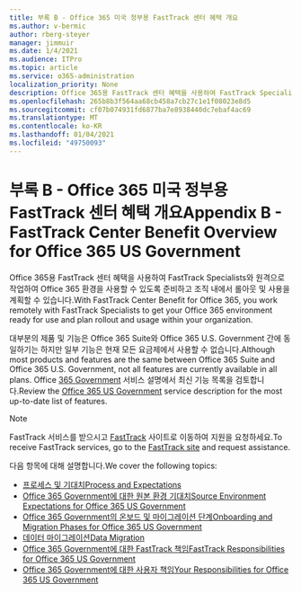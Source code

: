 ```yaml
---
title: 부록 B - Office 365 미국 정부용 FastTrack 센터 혜택 개요
ms.author: v-bermic
author: rberg-steyer
manager: jimmuir
ms.date: 1/4/2021
ms.audience: ITPro
ms.topic: article
ms.service: o365-administration
localization_priority: None
description: Office 365용 FastTrack 센터 혜택을 사용하여 FastTrack Specialists와 원격으로 작업하여 Office 365 환경을 사용할 수 있도록 준비하고 조직 내에서 롤아웃 및 사용을 계획할 수 있습니다.
ms.openlocfilehash: 265b8b3f564aa68cb458a7cb27c1e1f08023e8d5
ms.sourcegitcommit: cf07b074931fd6877ba7e8938440dc7ebaf4ac69
ms.translationtype: MT
ms.contentlocale: ko-KR
ms.lasthandoff: 01/04/2021
ms.locfileid: "49750093"
---
```

# <a name="appendix-b---fasttrack-center-benefit-overview-for-office-365-us-government"></a><span data-ttu-id="86b24-103">부록 B - Office 365 미국 정부용 FastTrack 센터 혜택 개요</span><span class="sxs-lookup"><span data-stu-id="86b24-103">Appendix B - FastTrack Center Benefit Overview for Office 365 US Government</span></span>

<span data-ttu-id="86b24-104">Office 365용 FastTrack 센터 혜택을 사용하여 FastTrack Specialists와 원격으로 작업하여 Office 365 환경을 사용할 수 있도록 준비하고 조직 내에서 롤아웃 및 사용을 계획할 수 있습니다.</span><span class="sxs-lookup"><span data-stu-id="86b24-104">With FastTrack Center Benefit for Office 365, you work remotely with FastTrack Specialists to get your Office 365 environment ready for use and plan rollout and usage within your organization.</span></span> 
  
<span data-ttu-id="86b24-105">대부분의 제품 및 기능은 Office 365 Suite와 Office 365 U.S. Government 간에 동일하기는 하지만 일부 기능은 현재 모든 요금제에서 사용할 수 없습니다.</span><span class="sxs-lookup"><span data-stu-id="86b24-105">Although most products and features are the same between Office 365 Suite and Office 365 U.S. Government, not all features are currently available in all plans.</span></span> <span data-ttu-id="86b24-106">Office [365 Government](https://aka.ms/aboutgovcloud) 서비스 설명에서 최신 기능 목록을 검토합니다.</span><span class="sxs-lookup"><span data-stu-id="86b24-106">Review the [Office 365 US Government](https://aka.ms/aboutgovcloud) service description for the most up-to-date list of features.</span></span>

> [!NOTE]
> <span data-ttu-id="86b24-107">FastTrack 서비스를 받으시고 [FastTrack](https://go.microsoft.com/fwlink/?linkid=780698) 사이트로 이동하여 지원을 요청하세요.</span><span class="sxs-lookup"><span data-stu-id="86b24-107">To receive FastTrack services, go to the [FastTrack site](https://go.microsoft.com/fwlink/?linkid=780698) and request assistance.</span></span>  

<span data-ttu-id="86b24-108">다음 항목에 대해 설명합니다.</span><span class="sxs-lookup"><span data-stu-id="86b24-108">We cover the following topics:</span></span>
- [<span data-ttu-id="86b24-109">프로세스 및 기대치</span><span class="sxs-lookup"><span data-stu-id="86b24-109">Process and Expectations</span></span>](process-and-expectations.md) 
- [<span data-ttu-id="86b24-110">Office 365 Government에 대한 원본 환경 기대치</span><span class="sxs-lookup"><span data-stu-id="86b24-110">Source Environment Expectations for Office 365 US Government</span></span>](US-Gov-appendix-source-environment-expectations.md)   
- [<span data-ttu-id="86b24-111">Office 365 Government의 온보드 및 마이그레이션 단계</span><span class="sxs-lookup"><span data-stu-id="86b24-111">Onboarding and Migration Phases for Office 365 US Government</span></span>](US-Gov-appendix-onboarding-and-migration.md)
- [<span data-ttu-id="86b24-112">데이터 마이그레이션</span><span class="sxs-lookup"><span data-stu-id="86b24-112">Data Migration</span></span>](data-migration.md)    
- [<span data-ttu-id="86b24-113">Office 365 Government에 대한 FastTrack 책임</span><span class="sxs-lookup"><span data-stu-id="86b24-113">FastTrack Responsibilities for Office 365 US Government</span></span>](US-Gov-appendix-fasttrack-responsibilities.md)   
- [<span data-ttu-id="86b24-114">Office 365 Government에 대한 사용자 책임</span><span class="sxs-lookup"><span data-stu-id="86b24-114">Your Responsibilities for Office 365 US Government</span></span>](US-Gov-appendix-your-responsibilities.md)    

